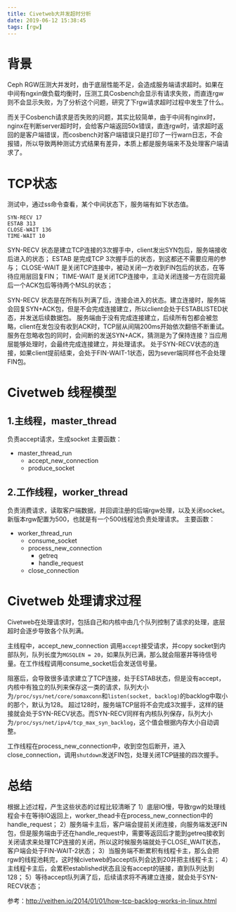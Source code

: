 ```yaml
---
title: Civetweb大并发超时分析
date: 2019-06-12 15:38:45
tags: [rgw]
---
```


# 背景

Ceph RGW压测大并发时，由于底层性能不足，会造成服务端请求超时。如果在中间有ngxin做负载均衡时，压测工具Cosbench会显示有请求失败，而直连rgw则不会显示失败，为了分析这个问题，研究了下rgw请求超时过程中发生了什么。

而关于Cosbench请求是否失败的问题，其实比较简单，由于中间有nginx时，nginx在判断server超时时，会给客户端返回50x错误，直连rgw时，请求超时返回的是客户端错误，而cosbench对客户端错误只是打印了一行warn日志，不会报错，所以导致两种测试方式结果有差异，本质上都是服务端来不及处理客户端请求了。

<!-- more -->

# TCP状态

测试中，通过ss命令查看，某个中间状态下，服务端有如下状态值。
```
SYN-RECV 17
ESTAB 313
CLOSE-WAIT 136
TIME-WAIT 10
```

SYN-RECV 状态是建立TCP连接的3次握手中，client发出SYN包后，服务端接收后进入的状态；
ESTAB 是完成TCP 3次握手后的状态，到这都还不需要应用的参与；
CLOSE-WAIT 是关闭TCP连接中，被动关闭一方收到FIN包后的状态，在等待应用层回复FIN；
TIME-WAIT 是关闭TCP连接中，主动关闭连接一方在回完最后一个ACK包后等待两个MSL的状态；

SYN-RECV 状态是在所有队列满了后，连接会进入的状态。建立连接时，服务端会回复SYN+ACK包，但是不会完成连接建立，所以client会处于ESTABLISTED状态，并发送后续数据包。
服务端由于没有完成连接建立，后续所有包都会被忽略，client在发包没有收到ACK时，TCP层从间隔200ms开始依次翻倍不断重试。服务在忽略收包的同时，会间断的发送SYN+ACK，猜测是为了保持连接？当应用层能够处理时，会最终完成连接建立，并处理请求。
处于SYN-RECV状态的连接，如果client提前结束，会处于FIN-WAIT-1状态，因为sever端同样也不会处理FIN包。

# Civetweb 线程模型

## 1.主线程，master_thread
负责accept请求，生成socket
主要函数：

* master_thread_run
  * accept_new_connection
  * produce_socket

## 2.工作线程，worker_thread
负责消费请求，读取客户端数据，并回调注册的后端rgw处理，以及关闭socket。
新版本rgw配置为500，也就是有一个500线程池负责处理请求。
主要函数：
* worker_thread_run
  * consume_socket
  * process_new_connection
    * getreq
    * handle_request 
  * close_connection

# Civetweb 处理请求过程

Civetweb在处理请求时，包括自己和内核中由几个队列控制了请求的处理，底层超时会逐步导致各个队列满。

主线程中，accept_new_connection 调用`accept`接受请求，并copy socket到内部队列，队列长度为`MGSQLEN = 20`，如果队列已满，那么就会阻塞并等待信号量。在工作线程调用consume_socket后会发送信号量。

阻塞后，会导致很多请求建立了TCP连接，处于ESTAB状态，但是没有accept，内核中有独立的队列来保存这一类的请求，队列大小为`/proc/sys/net/core/somaxconn`和`listen(socket, backlog)`的backlog中取小的那个，默认为128。
超过128时，服务端TCP层将不会完成3次握手，这样的链接就会处于SYN-RECV状态。而SYN-RECV同样有内核队列保存，队列大小为`/proc/sys/net/ipv4/tcp_max_syn_backlog`，这个值会根据内存大小自动调整。

工作线程在process_new_connection中，收到空包后断开，进入close_connection，调用`shutdown`发送FIN包，处理关闭TCP链接的四次握手。

# 总结

根据上述过程，产生这些状态的过程比较清晰了
1）底层IO慢，导致rgw的处理线程会卡在等待IO返回上，worker_thead卡在process_new_connection中的handle_request；
2）服务端卡主后，客户端会提前关闭连接，向服务端发送FIN包，但是服务端由于还在handle_request中，需要等返回后才能到getreq接收到关闭请求来处理TCP连接的关闭，所以这时候服务端就处于CLOSE_WAIT状态，客户端会处于FIN-WAIT-2状态；
3）当服务端不断累积有线程卡主，那么会把rgw的线程池耗完，这时候civetweb的accept队列会达到20并把主线程卡主；
4）主线程卡主后，会累积established状态且没有accept的链接，直到队列达到128；
5）等待accept队列满了后，后续请求将不再建立连接，就会处于SYN-RECV状态；


参考：http://veithen.io/2014/01/01/how-tcp-backlog-works-in-linux.html
